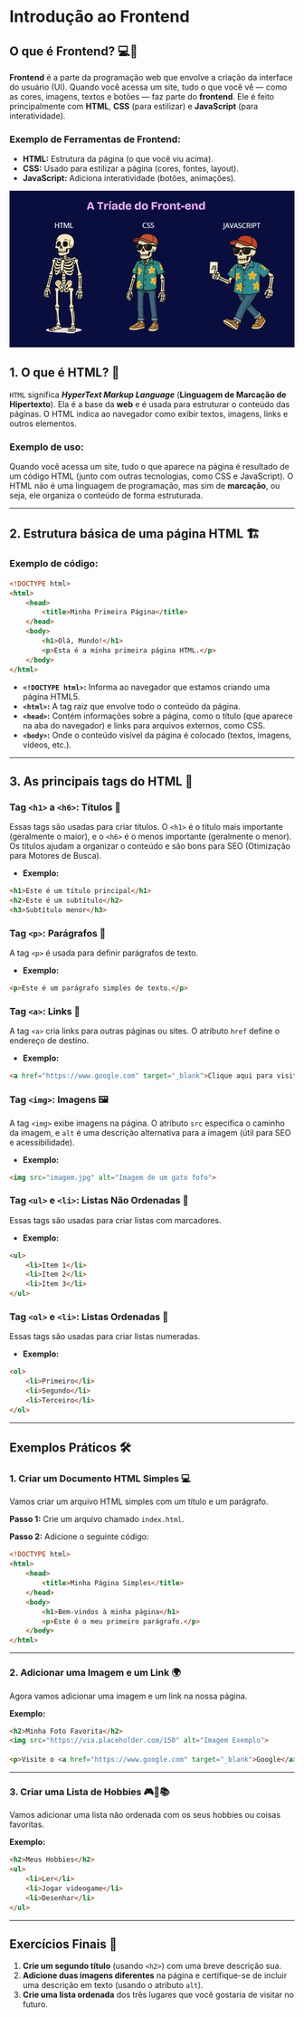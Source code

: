# Introdução ao Frontend

## O que é **Frontend**? 💻🎨

**Frontend** é a parte da programação web que envolve a criação da interface do usuário (UI). Quando você acessa um site, tudo o que você vê — como as cores, imagens, textos e botões — faz parte do **frontend**. Ele é feito principalmente com **HTML**, **CSS** (para estilizar) e **JavaScript** (para interatividade).

### Exemplo de Ferramentas de Frontend:

* **HTML:** Estrutura da página (o que você viu acima).
* **CSS:** Usado para estilizar a página (cores, fontes, layout).
* **JavaScript:** Adiciona interatividade (botões, animações).

<div align="center">
    <img src="./Triade_Frontend.png" alt="esqueletos do frontend">
</div>


## 1. O que é HTML? 📝

`HTML` significa ***HyperText Markup Language*** (**Linguagem de Marcação de Hipertexto**). Ela é a base da **web** e é usada para estruturar o conteúdo das páginas. O HTML indica ao navegador como exibir textos, imagens, links e outros elementos.

### Exemplo de uso:

Quando você acessa um site, tudo o que aparece na página é resultado de um código HTML (junto com outras tecnologias, como CSS e JavaScript). O HTML não é uma linguagem de programação, mas sim de **marcação**, ou seja, ele organiza o conteúdo de forma estruturada.

---

## 2. Estrutura básica de uma página HTML 🏗️

### Exemplo de código:

```html
<!DOCTYPE html>
<html>
    <head>
        <title>Minha Primeira Página</title>
    </head>
    <body>
        <h1>Olá, Mundo!</h1>
        <p>Esta é a minha primeira página HTML.</p>
    </body>
</html>
```

* **`<!DOCTYPE html>`:** Informa ao navegador que estamos criando uma página HTML5.
* **`<html>`:** A tag raiz que envolve todo o conteúdo da página.
* **`<head>`:** Contém informações sobre a página, como o título (que aparece na aba do navegador) e links para arquivos externos, como CSS.
* **`<body>`:** Onde o conteúdo visível da página é colocado (textos, imagens, vídeos, etc.).

---

## 3. As principais tags do HTML 🔑

### Tag `<h1>` a `<h6>`: Títulos 🎯

Essas tags são usadas para criar títulos. O `<h1>` é o título mais importante (geralmente o maior), e o `<h6>` é o menos importante (geralmente o menor). Os títulos ajudam a organizar o conteúdo e são bons para SEO (Otimização para Motores de Busca).

* **Exemplo:**

```html
<h1>Este é um título principal</h1>
<h2>Este é um subtítulo</h2>
<h3>Subtítulo menor</h3>
```

### Tag `<p>`: Parágrafos 📜

A tag `<p>` é usada para definir parágrafos de texto.

* **Exemplo:**

```html
<p>Este é um parágrafo simples de texto.</p>
```

### Tag `<a>`: Links 🔗

A tag `<a>` cria links para outras páginas ou sites. O atributo `href` define o endereço de destino.

* **Exemplo:**

```html
<a href="https://www.google.com" target="_blank">Clique aqui para visitar o Google</a>
```

### Tag `<img>`: Imagens 🖼️

A tag `<img>` exibe imagens na página. O atributo `src` especifica o caminho da imagem, e `alt` é uma descrição alternativa para a imagem (útil para SEO e acessibilidade).

* **Exemplo:**

```html
<img src="imagem.jpg" alt="Imagem de um gato fofo">
```

### Tag `<ul>` e `<li>`: Listas Não Ordenadas 📝

Essas tags são usadas para criar listas com marcadores.

* **Exemplo:**

```html
<ul>
    <li>Item 1</li>
    <li>Item 2</li>
    <li>Item 3</li>
</ul>
```

### Tag `<ol>` e `<li>`: Listas Ordenadas 🔢

Essas tags são usadas para criar listas numeradas.

* **Exemplo:**

```html
<ol>
    <li>Primeiro</li>
    <li>Segundo</li>
    <li>Terceiro</li>
</ol>
```

---

## Exemplos Práticos 🛠️

### 1. Criar um Documento HTML Simples 💻

Vamos criar um arquivo HTML simples com um título e um parágrafo.

**Passo 1:** Crie um arquivo chamado `index.html`.

**Passo 2:** Adicione o seguinte código:

```html
<!DOCTYPE html>
<html>
    <head>
        <title>Minha Página Simples</title>
    </head>
    <body>
        <h1>Bem-vindos à minha página</h1>
        <p>Este é o meu primeiro parágrafo.</p>
    </body>
</html>
```

---

### 2. Adicionar uma Imagem e um Link 🌍

Agora vamos adicionar uma imagem e um link na nossa página.

**Exemplo:**

```html
<h2>Minha Foto Favorita</h2>
<img src="https://via.placeholder.com/150" alt="Imagem Exemplo">

<p>Visite o <a href="https://www.google.com" target="_blank">Google</a> para mais informações.</p>
```

---

### 3. Criar uma Lista de Hobbies 🎮🎨📚

Vamos adicionar uma lista não ordenada com os seus hobbies ou coisas favoritas.

**Exemplo:**

```html
<h2>Meus Hobbies</h2>
<ul>
    <li>Ler</li>
    <li>Jogar videogame</li>
    <li>Desenhar</li>
</ul>
```

---

## Exercícios Finais 🚀

1. **Crie um segundo título** (usando `<h2>`) com uma breve descrição sua.
2. **Adicione duas imagens diferentes** na página e certifique-se de incluir uma descrição em texto (usando o atributo `alt`).
3. **Crie uma lista ordenada** dos três lugares que você gostaria de visitar no futuro.
